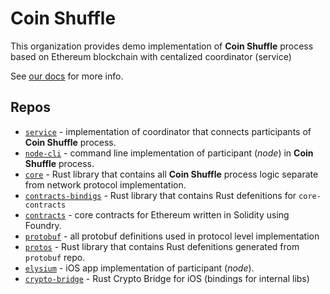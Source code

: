 # Coin Shuffle

This organization provides demo implementation of **Coin Shuffle** process based on Ethereum blockchain with centalized coordinator (service)

See [our docs](https://coin-shuffle.github.io/docs/) for more info.

## Repos

+ [`service`](https://github.com/coin-shuffle/service) - implementation of coordinator that
  connects participants of **Coin Shuffle** process.
+ [`node-cli`](https://github.com/coin-shuffle/node-cli) - command line implementation of participant (_node_)
  in **Coin Shuffle** process.
+ [`core`](https://github.com/coin-shuffle/core) - Rust library that contains all **Coin Shuffle**
  process logic separate from network protocol implementation.
+ [`contracts-bindigs`](https://github.com/coin-shuffle/contracts-bindings) - Rust library that contains
  Rust defenitions for `core-contracts`
+ [`contracts`](https://github.com/coin-shuffle/contracts) - core contracts for Ethereum written
  in Solidity using Foundry.
+ [`protobuf`](https://github.com/coin-shuffle/protobuf) - all protobuf definitions used in protocol level
  implementation
+ [`protos`](https://github.com/coin-shuffle/protos) - Rust library that contains Rust defenitions
  generated from `protobuf` repo.
+ [`elysium`](https://github.com/coin-shuffle/elysium) - iOS app implementation of participant (_node_).
+ [`crypto-bridge`](https://github.com/coin-shuffle/crypto-bridge) - Rust Crypto Bridge for iOS (bindings for
  internal libs)
